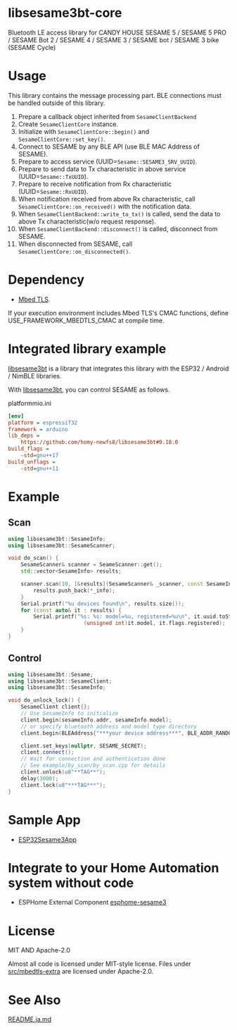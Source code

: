 # libsesame3bt-core
Bluetooth LE access library for CANDY HOUSE SESAME 5 / SESAME 5 PRO / SESAME Bot 2 / SESAME 4 / SESAME 3 / SESAME bot / SESAME 3 bike (SESAME Cycle)

# Usage
This library contains the message processing part. BLE connections must be handled outside of this library.

1. Prepare a callback object inherited from `SesameClientBackend`
1. Create `SesameClientCore` instance.
1. Initialize with `SesameClientCore::begin()` and `SesameClientCore::set_key()`.
1. Connect to SESAME by any BLE API (use BLE MAC Address of SESAME).
1. Prepare to access service (UUID=`Sesame::SESAME3_SRV_UUID`).
1. Prepare to send data to Tx characteristic in above service (UUID=`Sesame::TxUUID`).
1. Prepare to receive notification from Rx characteristic (UUID=`Sesame::RxUUID`).
1. When notification received from above Rx characteristic, call `SesameClientCore::on_received()` with the notification data.
1. When `SesameClientBackend::write_to_tx()` is called, send the data to above Tx characteristic(w/o request response).
1. When `SesameClientBackend::disconnect()` is called, disconnect from SESAME.
1. When disconnected from SESAME, call `SesameClientCore::on_disconnected()`.

# Dependency
- [Mbed TLS](https://github.com/Mbed-TLS/mbedtls).

If your execution environment includes Mbed TLS's CMAC functions, define USE_FRAMEWORK_MBEDTLS_CMAC at compile time.

# Integrated library example
[libsesame3bt](https://github.com/homy-newfs8/libsesame3bt) is a library that integrates this library with the ESP32 / Android / NimBLE libraries.

With [libsesame3bt](https://github.com/homy-newfs8/libsesame3bt), you can control SESAME as follows.

platformmio.ini
```ini
[env]
platform = espressif32
framework = arduino
lib_deps =
	https://github.com/homy-newfs8/libsesame3bt#0.18.0
build_flags =
	-std=gnu++17
build_unflags =
	-std=gnu++11
````

# Example
## Scan
```C++
using libsesame3bt::SesameInfo;
using libsesame3bt::SesameScanner;

void do_scan() {
	SesameScanner& scanner = SeameScanner::get();
	std::vector<SesameInfo> results;

	scanner.scan(10, [&results](SesameScanner& _scanner, const SesameInfo* _info)) {
		results.push_back(*_info);
	}
	Serial.printf("%u devices found\n", results.size());
	for (const auto& it : results) {
		Serial.printf("%s: %s: model=%u, registered=%u\n", it.uuid.toString().c_str(), it.address.toString().c_str(),
		                (unsigned int)it.model, it.flags.registered);
	}
}

```

## Control
```C++
using libsesame3bt::Sesame;
using libsesame3bt::SesameClient;
using libsesame3bt::SesameInfo;

void do_unlock_lock() {
	SesameClient client{};
	// Use SesameInfo to initialize
	client.begin(sesameInfo.addr, sesameInfo.model);
	// or specify bluetooth address and model type directory
	client.begin(BLEAddress{"***your device address***", BLE_ADDR_RANDOM}, Sesame::model_t::sesame_5);

	client.set_keys(nullptr, SESAME_SECRET);
	client.connect();
	// Wait for connection and authentication done
	// See example/by_scan/by_scan.cpp for details
	client.unlock(u8"**TAG**");
	delay(3000);
	client.lock(u8"***TAG***");
}
```
# Sample App
* [ESP32Sesame3App](http://github.com/homy-newfs8/ESP32Sesame3App)

# Integrate to your Home Automation system without code
* ESPHome External Component [esphome-sesame3](https://github.com/homy-newfs8/esphome-sesame3)

# License
MIT AND Apache-2.0

Almost all code is licensed under MIT-style license. Files under [src/mbedtls-extra](src/mbedtls-extra) are licensed under Apache-2.0.

# See Also
[README.ja.md](README.ja.md)
